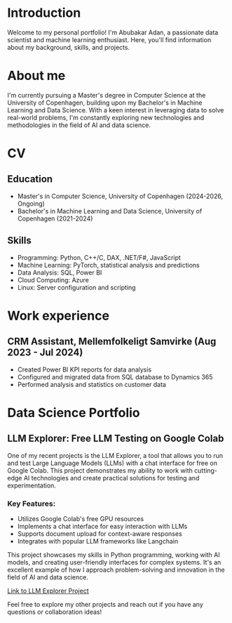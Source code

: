 # Introduction

Welcome to my personal portfolio! I'm Abubakar Adan, a passionate data scientist and machine learning enthusiast. Here, you'll find information about my background, skills, and projects.

# About me

I'm currently pursuing a Master's degree in Computer Science at the University of Copenhagen, building upon my Bachelor's in Machine Learning and Data Science. With a keen interest in leveraging data to solve real-world problems, I'm constantly exploring new technologies and methodologies in the field of AI and data science.

# CV

## Education
- Master's in Computer Science, University of Copenhagen (2024-2026, Ongoing)
- Bachelor's in Machine Learning and Data Science, University of Copenhagen (2021-2024)

## Skills
- Programming: Python, C++/C, DAX, .NET/F#, JavaScript
- Machine Learning: PyTorch, statistical analysis and predictions
- Data Analysis: SQL, Power BI
- Cloud Computing: Azure
- Linux: Server configuration and scripting

# Work experience

## CRM Assistant, Mellemfolkeligt Samvirke (Aug 2023 - Jul 2024)
- Created Power BI KPI reports for data analysis
- Configured and migrated data from SQL database to Dynamics 365
- Performed analysis and statistics on customer data

# Data Science Portfolio

## LLM Explorer: Free LLM Testing on Google Colab

One of my recent projects is the LLM Explorer, a tool that allows you to run and test Large Language Models (LLMs) with a chat interface for free on Google Colab. This project demonstrates my ability to work with cutting-edge AI technologies and create practical solutions for testing and experimentation.

### Key Features:
- Utilizes Google Colab's free GPU resources
- Implements a chat interface for easy interaction with LLMs
- Supports document upload for context-aware responses
- Integrates with popular LLM frameworks like Langchain

This project showcases my skills in Python programming, working with AI models, and creating user-friendly interfaces for complex systems. It's an excellent example of how I approach problem-solving and innovation in the field of AI and data science.

[Link to LLM Explorer Project](https://github.com/Abubakar115e/LMM-explorer)

Feel free to explore my other projects and reach out if you have any questions or collaboration ideas!
